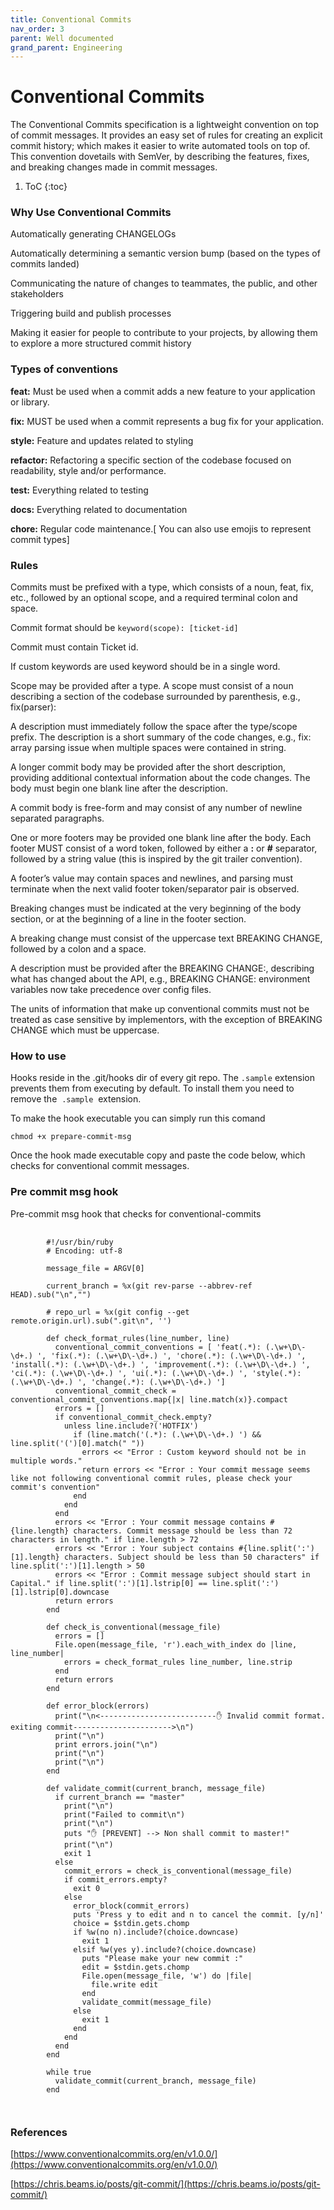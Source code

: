 ```yaml
---
title: Conventional Commits
nav_order: 3
parent: Well documented
grand_parent: Engineering
---
```


# Conventional Commits

The Conventional Commits specification is a lightweight convention on top of commit messages. It provides an easy set of rules for creating an explicit commit history; which makes it easier to write automated tools on top of. This convention dovetails with SemVer, by describing the features, fixes, and breaking changes made in commit messages.

1. ToC
{:toc}

### Why Use Conventional Commits

Automatically generating CHANGELOGs

Automatically determining a semantic version bump (based on the types of commits landed)

Communicating the nature of changes to teammates, the public, and other stakeholders

Triggering build and publish processes

Making it easier for people to contribute to your projects, by allowing them to explore a more structured commit history

### Types of conventions

<b>feat:</b> 	  Must be used when a commit adds a new feature to your application or library.

<b>fix:</b> 	  MUST be used when a commit represents a bug fix for your application.

<b>style:</b> 	  Feature and updates related to styling

<b>refactor:</b>  Refactoring a specific section of the codebase focused on readability, style and/or performance.

<b>test:</b>      Everything related to testing

<b>docs:</b>      Everything related to documentation

<b>chore:</b>     Regular code maintenance.[ You can also use emojis to represent commit types]

### Rules

Commits must be prefixed with a type, which consists of a noun, feat, fix, etc., followed by an optional scope, and a required terminal colon and space.

Commit format should be <code>keyword(scope): [ticket-id] </code>

Commit must contain Ticket id.

If custom keywords are used keyword should be in a single word.

Scope may be provided after a type. A scope must consist of a noun describing a section of the codebase surrounded by parenthesis, e.g., fix(parser):

A description must immediately follow the space after the type/scope prefix. The description is a short summary of the code changes, e.g., fix: array parsing issue when multiple spaces were contained in string.

A longer commit body may be provided after the short description, providing additional contextual information about the code changes. The body must begin one blank line after the description.

A commit body is free-form and may consist of any number of newline separated paragraphs.

One or more footers may be provided one blank line after the body. Each footer MUST consist of a word token, followed by either a <b>:</b> or <b>#</b> separator, followed by a string value (this is inspired by the git trailer convention).

A footer’s value may contain spaces and newlines, and parsing must terminate when the next valid footer token/separator pair is observed.

Breaking changes must be indicated at the very beginning of the body section, or at the beginning of a line in the footer section. 

A breaking change must consist of the uppercase text BREAKING CHANGE, followed by a colon and a space.

A description must be provided after the BREAKING CHANGE:, describing what has changed about the API, e.g., BREAKING CHANGE: environment variables now take precedence over config files.

The units of information that make up conventional commits must not be treated as case sensitive by implementors, with the exception of BREAKING CHANGE which must be uppercase.

### How to use

Hooks reside in the .git/hooks dir of every git repo. The `.sample` extension prevents them from executing by default. To install them you need to remove the  `.sample`  extension.

To make the hook executable you can simply run this comand

    chmod +x prepare-commit-msg

Once the hook made executable copy and paste the code below, which checks for conventional commit messages.

### Pre commit msg hook

Pre-commit msg hook that checks for conventional-commits

<pre>
	<code>
		#!/usr/bin/ruby
		# Encoding: utf-8

		message_file = ARGV[0]

		current_branch = %x(git rev-parse --abbrev-ref HEAD).sub("\n","")

		# repo_url = %x(git config --get remote.origin.url).sub(".git\n", '')

		def check_format_rules(line_number, line)
		  conventional_commit_conventions = [ 'feat(.*): (.\w+\D\-\d+.) ', 'fix(.*): (.\w+\D\-\d+.) ', 'chore(.*): (.\w+\D\-\d+.) ', 'install(.*): (.\w+\D\-\d+.) ', 'improvement(.*): (.\w+\D\-\d+.) ', 'ci(.*): (.\w+\D\-\d+.) ', 'ui(.*): (.\w+\D\-\d+.) ', 'style(.*): (.\w+\D\-\d+.) ', 'change(.*): (.\w+\D\-\d+.) ']  
		  conventional_commit_check = conventional_commit_conventions.map{|x| line.match(x)}.compact
		  errors = []
		  if conventional_commit_check.empty?
		    unless line.include?('HOTFIX') 
		      if (line.match('(.*): (.\w+\D\-\d+.) ') && line.split('(')[0].match(" "))
		        errors << "Error : Custom keyword should not be in multiple words."
		        return errors << "Error : Your commit message seems like not following conventional commit rules, please check your commit's convention"
		      end
		    end
		  end
		  errors << "Error : Your commit message contains #{line.length} characters. Commit message should be less than 72 characters in length." if line.length > 72
		  errors << "Error : Your subject contains #{line.split(':')[1].length} characters. Subject should be less than 50 characters" if line.split(':')[1].length > 50
		  errors << "Error : Commit message subject should start in Capital." if line.split(':')[1].lstrip[0] == line.split(':')[1].lstrip[0].downcase
		  return errors
		end

		def check_is_conventional(message_file)
		  errors = []
		  File.open(message_file, 'r').each_with_index do |line, line_number|
		    errors = check_format_rules line_number, line.strip
		  end
		  return errors
		end

		def error_block(errors)
		  print("\n<--------------------------✋ Invalid commit format. exiting commit---------------------->\n")
		  print("\n")
		  print errors.join("\n")
		  print("\n")
		  print("\n")  
		end

		def validate_commit(current_branch, message_file)
		  if current_branch == "master"
		    print("\n")
		    print("Failed to commit\n")
		    print("\n")
		    puts "✋ [PREVENT] --> Non shall commit to master!"
		    print("\n") 
		    exit 1
		  else
		    commit_errors = check_is_conventional(message_file)
		    if commit_errors.empty?
		      exit 0
		    else
		      error_block(commit_errors)
		      puts 'Press y to edit and n to cancel the commit. [y/n]'    
		      choice = $stdin.gets.chomp
		      if %w(no n).include?(choice.downcase)
		        exit 1
		      elsif %w(yes y).include?(choice.downcase)
		        puts "Please make your new commit :"
		        edit = $stdin.gets.chomp
		        File.open(message_file, 'w') do |file|
		          file.write edit
		        end
		        validate_commit(message_file)
		      else
		        exit 1
		      end
		    end
		  end
		end

		while true
		  validate_commit(current_branch, message_file)
		end

	</code>
</pre>

### References

[https://www.conventionalcommits.org/en/v1.0.0/](https://www.conventionalcommits.org/en/v1.0.0/)

[https://chris.beams.io/posts/git-commit/](https://chris.beams.io/posts/git-commit/)